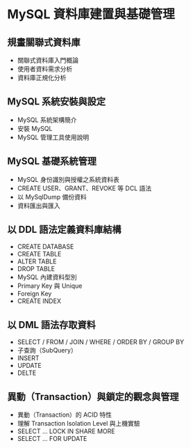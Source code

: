 # MySQL 資料庫建置與基礎管理

## 規畫關聯式資料庫
  - 關聯式資料庫入門概論
  - 使用者資料需求分析
  - 資料庫正規化分析

## MySQL 系統安裝與設定
  - MySQL 系統架構簡介
  - 安裝 MySQL 
  - MySQL 管理工具使用說明
   
## MySQL 基礎系統管理
  - MySQL 身份識別與授權之系統資料表
  - CREATE USER、GRANT、REVOKE 等 DCL 語法
  - 以 MySqlDump 備份資料
  - 資料匯出與匯入

## 以 DDL 語法定義資料庫結構
  - CREATE DATABASE
  - CREATE TABLE
  - ALTER TABLE
  - DROP TABLE
  - MySQL 內建資料型別
  - Primary Key 與 Unique
  - Foreign Key
  - CREATE INDEX

## 以 DML 語法存取資料
  - SELECT / FROM / JOIN / WHERE / ORDER BY / GROUP BY
  - 子查詢（SubQuery）
  - INSERT
  - UPDATE
  - DELTE

## 異動（Transaction）與鎖定的觀念與管理
  - 異動（Transaction）的 ACID 特性
  - 理解 Transaction Isolation Level 與上機實驗
  - SELECT ... LOCK IN SHARE MORE
  - SELECT ... FOR UPDATE